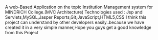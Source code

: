 A web-Based Application on the topic Institution Management system for MINDRICH College.(MVC Architecture)
Technologies used : Jsp and Servlets,MySQL,Jasper Reports,Git,JavaScript,HTML5,CSS
I think this project can understand by other developers easily..because we have created it in a very simple manner,Hope you guys get a good knowledge from this Project
